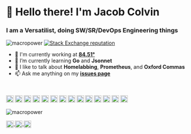 <h1 align="left">👋 Hello there! I'm Jacob Colvin</h1>
<h3 align="left">I am a Versatilist, doing SW/SR/DevOps Engineering things</h3>

<p align="left">
  <img src="https://komarev.com/ghpvc/?username=macropower" alt="macropower" />
  <a href="https://stackoverflow.com/users/4868262" target="blank">
    <img alt="Stack Exchange reputation" src="https://img.shields.io/stackexchange/stackoverflow/r/4868262">
  </a>
</p>

- 🏢 I'm currently working at **[84.51°](https://github.com/8451)**
- 🌱 I’m currently learning **Go** and **Jsonnet**
- 💬 I like to talk about **Homelabbing**, **Prometheus**, and **Oxford Commas**
- 📫 Ask me anything on my **[issues page](https://github.com/MacroPower/MacroPower/issues)**

<br>

<p align="left">
  <img src="https://devicons.github.io/devicon/devicon.git/icons/react/react-original-wordmark.svg" alt="react" width="20" height="20"/>
  <img src="https://devicons.github.io/devicon/devicon.git/icons/bootstrap/bootstrap-plain.svg" alt="bootstrap" width="20" height="20"/>
  <img src="https://devicons.github.io/devicon/devicon.git/icons/css3/css3-original-wordmark.svg" alt="css3" width="20" height="20"/>
  <img src="https://devicons.github.io/devicon/devicon.git/icons/csharp/csharp-original.svg" alt="csharp" width="20" height="20"/>
  <img src="https://devicons.github.io/devicon/devicon.git/icons/docker/docker-original.svg" alt="docker" width="20" height="20"/>
  <img src="https://devicons.github.io/devicon/devicon.git/icons/go/go-original.svg" alt="go" width="20" height="20"/>
  <img src="https://devicons.github.io/devicon/devicon.git/icons/html5/html5-original-wordmark.svg" alt="html5" width="20" height="20"/>
  <img src="https://devicons.github.io/devicon/devicon.git/icons/javascript/javascript-original.svg" alt="javascript" width="20" height="20"/>
  <img src="https://devicons.github.io/devicon/devicon.git/icons/typescript/typescript-original.svg" alt="typescript" width="20" height="20"/>
  <img src="https://devicons.github.io/devicon/devicon.git/icons/mysql/mysql-original-wordmark.svg" alt="mysql" width="20" height="20"/>
  <img src="https://devicons.github.io/devicon/devicon.git/icons/redhat/redhat-original.svg" alt="redhat" width="20" height="20"/>
  <img src="https://devicons.github.io/devicon/devicon.git/icons/python/python-original.svg" alt="python" width="20" height="20"/>
  <img src="https://devicons.github.io/devicon/devicon.git/icons/linux/linux-original.svg" alt="linux" width="20" height="20"/>
  <img src="https://jsonnet.org/img/isologo.svg" alt="jsonnet" width="20" height="20"/>
</p>

<p align="left">
  <img src="https://github-readme-stats.vercel.app/api?username=macropower&show_icons=true&count_private=true" alt="macropower" />
</p>

<p align="left">
  <a href="https://linkedin.com/in/colvinjm" target="blank">
    <img align="center" src="https://cdn.jsdelivr.net/npm/simple-icons@3.0.1/icons/linkedin.svg" alt="colvinjm" height="20" width="20" />
  </a>
  <a href="https://stackoverflow.com/users/4868262" target="blank">
    <img align="center" src="https://cdn.jsdelivr.net/npm/simple-icons@3.0.1/icons/stackoverflow.svg" alt="4868262" height="20" width="20" />
  </a>
  <a href="https://reddit.com/u/macropower" target="blank">
    <img align="center" src="https://cdn.jsdelivr.net/npm/simple-icons@3.0.1/icons/reddit.svg" alt="macropower" height="20" width="20" />
  </a>
</p>
